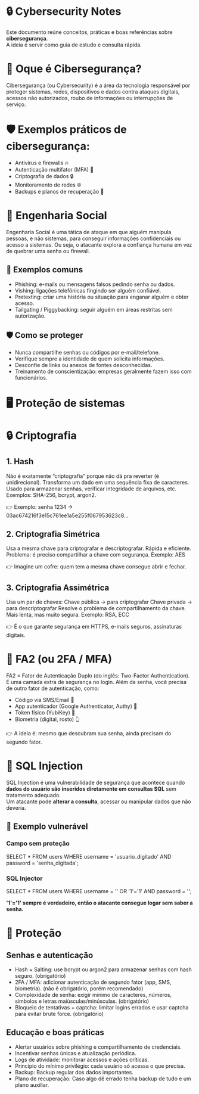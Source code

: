 # 🔒 Cybersecurity Notes

Este documento reúne conceitos, práticas e boas referências sobre **cibersegurança**.  
A ideia é servir como guia de estudo e consulta rápida.

# 🪪 Oque é Cibersegurança?
Cibersegurança (ou Cybersecurity) é a área da tecnologia responsável por proteger sistemas, redes, dispositivos e dados contra ataques digitais, acessos não autorizados, roubo de informações ou interrupções de serviço.

# 🛡️ Exemplos práticos de cibersegurança:

- Antivírus e firewalls 🔥
- Autenticação multifator (MFA) 🔑
- Criptografia de dados 🔒
- Monitoramento de redes 🌐
- Backups e planos de recuperação 📂

# 🔹 Engenharia Social

Engenharia Social é uma tática de ataque em que alguém manipula pessoas, e não sistemas, para conseguir informações confidenciais ou acesso a sistemas.
Ou seja, o atacante explora a confiança humana em vez de quebrar uma senha ou firewall.

## 📌 Exemplos comuns

- Phishing: e-mails ou mensagens falsos pedindo senha ou dados.
- Vishing: ligações telefônicas fingindo ser alguém confiável.
- Pretexting: criar uma história ou situação para enganar alguém e obter acesso.
- Tailgating / Piggybacking: seguir alguém em áreas restritas sem autorização.

## 🛡️ Como se proteger

- Nunca compartilhe senhas ou códigos por e-mail/telefone.
- Verifique sempre a identidade de quem solicita informações.
- Desconfie de links ou anexos de fontes desconhecidas.
- Treinamento de conscientização: empresas geralmente fazem isso com funcionários.

# 🖥️ Proteção de sistemas

# 🔒 Criptografia
## 1. Hash
Não é exatamente “criptografia” porque não dá pra reverter (é unidirecional).
Transforma um dado em uma sequência fixa de caracteres.
Usado para armazenar senhas, verificar integridade de arquivos, etc.
Exemplos: SHA-256, bcrypt, argon2.

👉 Exemplo: senha 1234 → 03ac674216f3e15c761ee1a5e255f067953623c8…

## 2. Criptografia Simétrica

Usa a mesma chave para criptografar e descriptografar.
Rápida e eficiente.
Problema: é preciso compartilhar a chave com segurança.
Exemplo: AES

👉 Imagine um cofre: quem tem a mesma chave consegue abrir e fechar.

## 3. Criptografia Assimétrica

Usa um par de chaves:
Chave pública → para criptografar
Chave privada → para descriptografar
Resolve o problema de compartilhamento da chave.
Mais lenta, mas muito segura.
Exemplo: RSA, ECC

👉 É o que garante segurança em HTTPS, e-mails seguros, assinaturas digitais.

# 🔑 FA2 (ou 2FA / MFA)

FA2 = Fator de Autenticação Duplo (do inglês: Two-Factor Authentication).
É uma camada extra de segurança no login.
Além da senha, você precisa de outro fator de autenticação, como:
- Código via SMS/Email 📩
- App autenticador (Google Authenticator, Authy) 📱
- Token físico (YubiKey) 🔑
- Biometria (digital, rosto) 👆

👉 A ideia é: mesmo que descubram sua senha, ainda precisam do segundo fator.

# 💉 SQL Injection

SQL Injection é uma vulnerabilidade de segurança que acontece quando **dados do usuário são inseridos diretamente em consultas SQL** sem tratamento adequado.  
Um atacante pode **alterar a consulta**, acessar ou manipular dados que não deveria.

## 📌 Exemplo vulnerável

### Campo sem proteção

SELECT * FROM users 
WHERE username = 'usuario_digitado' 
AND password = 'senha_digitada';

### SQL Injector

SELECT * FROM users 
WHERE username = '' OR '1'='1' 
AND password = '';

**'1'='1' sempre é verdadeiro, então o atacante consegue logar sem saber a senha.**

# 🦾 Proteção

## Senhas e autenticação

- Hash + Salting: use bcrypt ou argon2 para armazenar senhas com hash seguro. (obrigatório)
- 2FA / MFA: adicionar autenticação de segundo fator (app, SMS, biometria). (não é obrigatório, porém recomendado)
- Complexidade de senha: exigir mínimo de caracteres, números, símbolos e letras maiúsculas/minúsculas. (obrigatório)
- Bloqueio de tentativas + captcha: limitar logins errados e usar captcha para evitar brute force. (obrigatório)

## Educação e boas práticas

- Alertar usuários sobre phishing e compartilhamento de credenciais.
- Incentivar senhas únicas e atualização periódica.
- Logs de atividade: monitorar acessos e ações críticas.
- Princípio do mínimo privilégio: cada usuário só acessa o que precisa.
- Backup: Backup regular dos dados importantes.
- Plano de recuperação: Caso algo dê errado tenha backup de tudo e um plano auxiliar.
